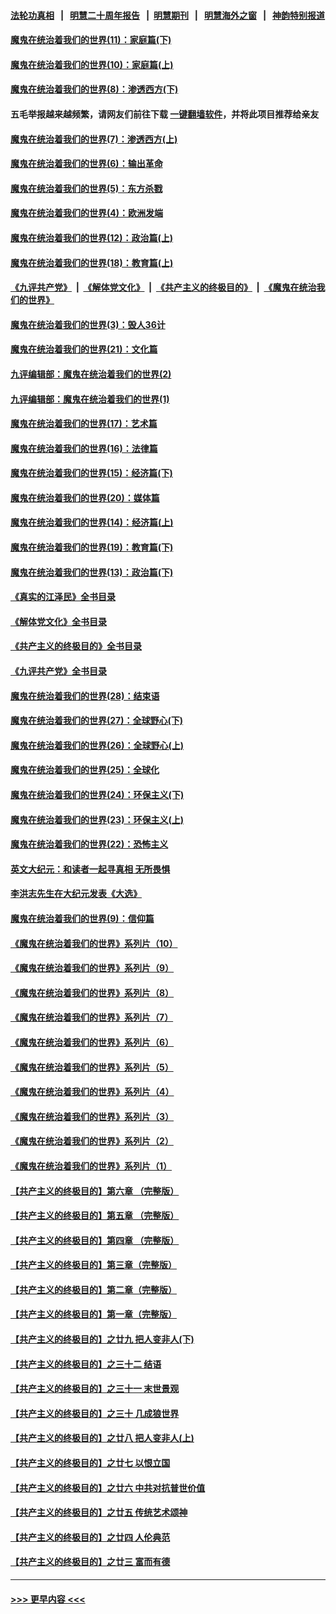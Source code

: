 #### [法轮功真相](https://github.com/gfw-breaker/truth/blob/master/README.md?t=0) &nbsp;&nbsp;|&nbsp;&nbsp; [明慧二十周年报告](https://github.com/gfw-breaker/mh-reports/blob/master/README.md?t=0) &nbsp;&nbsp;|&nbsp;&nbsp;[明慧期刊](https://github.com/gfw-breaker/mh-qikan) &nbsp;&nbsp;|&nbsp;&nbsp; [明慧海外之窗](https://github.com/gfw-breaker/mh-news/blob/master/README.md?t=0) &nbsp;&nbsp;|&nbsp;&nbsp; [神韵特别报道](https://github.com/gfw-breaker/mh-news/blob/master/shenyun.md?t=0)
#### [魔鬼在统治着我们的世界(11)：家庭篇(下)](../pages/nsc422/n10440961.md?t=11281250) 
#### [魔鬼在统治着我们的世界(10)：家庭篇(上)](../pages/nsc422/n10435448.md?t=11281250) 
#### [魔鬼在统治着我们的世界(8)：渗透西方(下)](../pages/nsc422/n10429603.md?t=11281250) 
#### 五毛举报越来越频繁，请网友们前往下载 [一键翻墙软件](https://github.com/gfw-breaker/ssr-accounts)，并将此项目推荐给亲友
#### [魔鬼在统治着我们的世界(7)：渗透西方(上)](../pages/nsc422/n10426013.md?t=11281250) 
#### [魔鬼在统治着我们的世界(6)：输出革命](../pages/nsc422/n10421536.md?t=11281250) 
#### [魔鬼在统治着我们的世界(5)：东方杀戮](../pages/nsc422/n10417707.md?t=11281250) 
#### [魔鬼在统治着我们的世界(4)：欧洲发端](../pages/nsc422/n10414890.md?t=11281250) 
#### [魔鬼在统治着我们的世界(12)：政治篇(上)](../pages/nsc422/n10444576.md?t=11281250) 
#### [魔鬼在统治着我们的世界(18)：教育篇(上)](../pages/nsc422/n10526970.md?t=11281250) 
#### [《九评共产党》](https://github.com/begood0513/9ping.md/blob/master/README.md) &nbsp;|&nbsp; [《解体党文化》](../../../../jtdwh.md/blob/master/README.md)  &nbsp;|&nbsp; [《共产主义的终极目的》](../../../../gczydzjmd.md/blob/master/README.md) &nbsp;|&nbsp; [《魔鬼在统治我们的世界》](../../../../mgztzwmdsj.md/blob/master/README.md) 
#### [魔鬼在统治着我们的世界(3)：毁人36计](../pages/nsc422/n10411583.md?t=11281250) 
#### [魔鬼在统治着我们的世界(21)：文化篇](../pages/nsc422/n10597706.md?t=11281250) 
#### [九评编辑部：魔鬼在统治着我们的世界(2)](../pages/nsc422/n10410036.md?t=11281250) 
#### [九评编辑部：魔鬼在统治着我们的世界(1)](../pages/nsc422/n10406825.md?t=11281250) 
#### [魔鬼在统治着我们的世界(17)：艺术篇](../pages/nsc422/n10499093.md?t=11281250) 
#### [魔鬼在统治着我们的世界(16)：法律篇](../pages/nsc422/n10485969.md?t=11281250) 
#### [魔鬼在统治着我们的世界(15)：经济篇(下)](../pages/nsc422/n10469975.md?t=11281250) 
#### [魔鬼在统治着我们的世界(20)：媒体篇](../pages/nsc422/n10586579.md?t=11281250) 
#### [魔鬼在统治着我们的世界(14)：经济篇(上)](../pages/nsc422/n10457370.md?t=11281250) 
#### [魔鬼在统治着我们的世界(19)：教育篇(下)](../pages/nsc422/n10564808.md?t=11281250) 
#### [魔鬼在统治着我们的世界(13)：政治篇(下)](../pages/nsc422/n10448270.md?t=11281250) 
#### [《真实的江泽民》全书目录](../pages/nsc422/n13721399.md?t=11281250) 
#### [《解体党文化》全书目录](../pages/nsc422/n13721157.md?t=11281250) 
#### [《共产主义的终极目的》全书目录](../pages/nsc422/n13721048.md?t=11281250) 
#### [《九评共产党》全书目录](../pages/nsc422/n13708085.md?t=11281250) 
#### [魔鬼在统治着我们的世界(28)：结束语](../pages/nsc422/n10936246.md?t=11281250) 
#### [魔鬼在统治着我们的世界(27)：全球野心(下)](../pages/nsc422/n10928319.md?t=11281250) 
#### [魔鬼在统治着我们的世界(26)：全球野心(上)](../pages/nsc422/n10900318.md?t=11281250) 
#### [魔鬼在统治着我们的世界(25)：全球化](../pages/nsc422/n10788205.md?t=11281250) 
#### [魔鬼在统治着我们的世界(24)：环保主义(下)](../pages/nsc422/n10695307.md?t=11281250) 
#### [魔鬼在统治着我们的世界(23)：环保主义(上)](../pages/nsc422/n10688613.md?t=11281250) 
#### [魔鬼在统治着我们的世界(22)：恐怖主义](../pages/nsc422/n10614727.md?t=11281250) 
#### [英文大纪元：和读者一起寻真相 无所畏惧](../pages/nsc422/n12542027.md?t=11281250) 
#### [李洪志先生在大纪元发表《大选》](../pages/nsc422/n12534746.md?t=11281250) 
#### [魔鬼在统治着我们的世界(9)：信仰篇](../pages/nsc422/n10432159.md?t=11281250) 
#### [《魔鬼在统治着我们的世界》系列片（10）](../pages/nsc422/n12292670.md?t=11281250) 
#### [《魔鬼在统治着我们的世界》系列片（9）](../pages/nsc422/n12290859.md?t=11281250) 
#### [《魔鬼在统治着我们的世界》系列片（8）](../pages/nsc422/n12287445.md?t=11281250) 
#### [《魔鬼在统治着我们的世界》系列片（7）](../pages/nsc422/n12283425.md?t=11281250) 
#### [《魔鬼在统治着我们的世界》系列片（6）](../pages/nsc422/n12282314.md?t=11281250) 
#### [《魔鬼在统治着我们的世界》系列片（5）](../pages/nsc422/n12281419.md?t=11281250) 
#### [《魔鬼在统治着我们的世界》系列片（4）](../pages/nsc422/n12274024.md?t=11281250) 
#### [《魔鬼在统治着我们的世界》系列片（3）](../pages/nsc422/n12271322.md?t=11281250) 
#### [《魔鬼在统治着我们的世界》系列片（2）](../pages/nsc422/n12269049.md?t=11281250) 
#### [《魔鬼在统治着我们的世界》系列片（1）](../pages/nsc422/n12267575.md?t=11281250) 
#### [【共产主义的终极目的】第六章 （完整版）](../pages/nsc422/n11428913.md?t=11281250) 
#### [【共产主义的终极目的】第五章 （完整版）](../pages/nsc422/n11428912.md?t=11281250) 
#### [【共产主义的终极目的】第四章 （完整版）](../pages/nsc422/n11428907.md?t=11281250) 
#### [【共产主义的终极目的】第三章（完整版）](../pages/nsc422/n11428848.md?t=11281250) 
#### [【共产主义的终极目的】第二章（完整版）](../pages/nsc422/n11428831.md?t=11281250) 
#### [【共产主义的终极目的】第一章（完整版）](../pages/nsc422/n11417651.md?t=11281250) 
#### [【共产主义的终极目的】之廿九 把人变非人(下)](../pages/nsc422/n11344140.md?t=11281250) 
#### [【共产主义的终极目的】之三十二 结语](../pages/nsc422/n11360535.md?t=11281250) 
#### [【共产主义的终极目的】之三十一 末世景观](../pages/nsc422/n11351129.md?t=11281250) 
#### [【共产主义的终极目的】之三十 几成狼世界](../pages/nsc422/n11348280.md?t=11281250) 
#### [【共产主义的终极目的】之廿八 把人变非人(上)](../pages/nsc422/n11340492.md?t=11281250) 
#### [【共产主义的终极目的】之廿七 以恨立国](../pages/nsc422/n11336944.md?t=11281250) 
#### [【共产主义的终极目的】之廿六 中共对抗普世价值](../pages/nsc422/n11324785.md?t=11281250) 
#### [【共产主义的终极目的】之廿五 传统艺术颂神](../pages/nsc422/n11296396.md?t=11281250) 
#### [【共产主义的终极目的】之廿四 人伦典范](../pages/nsc422/n11296397.md?t=11281250) 
#### [【共产主义的终极目的】之廿三 富而有德](../pages/nsc422/n11283598.md?t=11281250) 

----
#### [ >>> 更早内容 <<< ](../indexes/nsc422-earlier.md)
